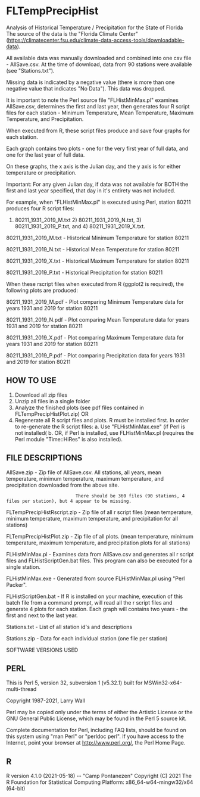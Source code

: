 # FLTempPrecipHist

Analysis of Historical Temperature / Precipitation for the State of Florida
The source of the data is the "Florida Climate Center" (https://climatecenter.fsu.edu/climate-data-access-tools/downloadable-data).

All available data was manually downloaded and combined into one csv file - AllSave.csv. At the time of download, data from 90 stations were available (see "Stations.txt").

Missing data is indicated by a negative value (there is more than one negative value that indicates "No Data"). This data was dropped.

It is important to note the Perl source file "FLHistMinMax.pl" examines AllSave.csv, determines the first and last year, then generates four R script files for each station - Minimum Temperature, Mean Temperature, Maximum Temperature, and Precipitation.

When executed from R, these script files produce and save four graphs for each station.

Each graph contains two plots - one for the very first year of full data, and one for the last year of full data.

On these graphs, the x axis is the Julian day, and the y axis is for either temperature or precipitation.

Important: For any given Julian day, if data was not available for BOTH the first and last year specified, that day in it's entirety was not included.

For example, when "FLHistMinMax.pl" is executed using Perl, station 80211 produces four R script files:

1) 80211_1931_2019_M.txt 2) 80211_1931_2019_N.txt, 3) 80211_1931_2019_P.txt, and 4) 80211_1931_2019_X.txt.

80211_1931_2019_M.txt - Historical Minimum Temperature for station 80211

80211_1931_2019_N.txt - Historical Mean Temperature for station 80211

80211_1931_2019_X.txt - Historical Maximum Temperature for station 80211

80211_1931_2019_P.txt - Historical Precipitation for station 80211

When these rscript files when executed from R (ggplot2 is required), the following plots are produced:

80211_1931_2019_M.pdf - Plot comparing Minimum Temperature data for years 1931 and 2019 for station 80211

80211_1931_2019_N.pdf - Plot comparing Mean Temperature data for years 1931 and 2019 for station 80211

80211_1931_2019_X.pdf - Plot comparing Maximum Temperature data for years 1931 and 2019 for station 80211

80211_1931_2019_P.pdf - Plot comparing Precipitation data for years 1931 and 2019 for station 80211

HOW TO USE
----------
1. Download all zip files
2. Unzip all files in a single folder
3. Analyze the finished plots (see pdf files contained in FLTempPrecipHistPlot.zip) OR
4. Regenerate all R script files and plots.
   R must be installed first.
   In order to re-generate the R script files:
      a. Use "FLHistMinMax.exe" (if Perl is not installed(
      b. OR, if Perl is installed, use FLHistMinMax.pl (requires the Perl module "Time::HiRes" is also installed).

FILE DESCRIPTIONS
-----------------
AllSave.zip                 - Zip file of AllSave.csv. All stations, all years, mean temperature, minimum temperature, maximum temperature, and precipitation downloaded from the above site.

                              There should be 360 files (90 stations, 4 files per station), but 4 appear to be missing.

FLTempPrecipHistRscript.zip - Zip file of all r script files (mean temperature, minimum temperature, maximum temperature, and precipitation for all stations)

FLTempPrecipHistPlot.zip    - Zip file of all plots. (mean temperature, minimum temperature, maximum temperature, and precipitation plots for all stations)

FLHistMinMax.pl             - Examines data from AllSave.csv and generates all r script files and FLHistScriptGen.bat files.
                              This program can also be executed for a single station.

FLHistMinMax.exe            - Generated from source FLHistMinMax.pl using "Perl Packer".

FLHistScriptGen.bat         - If R is installed on your machine, execution of this batch file from a command prompt, will read all the r script files and generate 4 plots for each station. Each graph will contains two years - the first and next to the last year.

Stations.txt                - List of all station id's and descriptions

Stations.zip                - Data for each individual station (one file per station)


SOFTWARE VERSIONS USED

PERL
----

This is Perl 5, version 32, subversion 1 (v5.32.1) built for MSWin32-x64-multi-thread

Copyright 1987-2021, Larry Wall

Perl may be copied only under the terms of either the Artistic License or the
GNU General Public License, which may be found in the Perl 5 source kit.

Complete documentation for Perl, including FAQ lists, should be found on
this system using "man Perl" or "perldoc perl".  If you have access to the
Internet, point your browser at http://www.perl.org/, the Perl Home Page.


R
---

R version 4.1.0 (2021-05-18) -- "Camp Pontanezen"
Copyright (C) 2021 The R Foundation for Statistical Computing
Platform: x86_64-w64-mingw32/x64 (64-bit)


